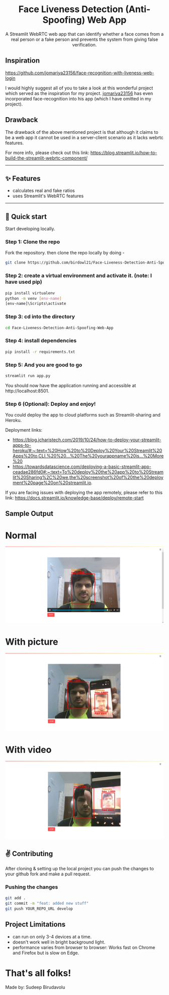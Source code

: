 <center>

# Face Liveness Detection (Anti-Spoofing) Web App

A Streamlit WebRTC web app that can identify whether a face comes from a real person or a fake person and prevents the system from giving false verification.

</center>

## Inspiration

https://github.com/jomariya23156/face-recognition-with-liveness-web-login

I would highly suggest all of you to take a look at this wonderful project which served as the inspiration for my project.
<a href="https://github.com/jomariya23156" target="_blank" rel=”noreferrer”>jomariya23156</a> has even incorporated face-recognition into his app (which I have omitted in my project).

## Drawback
	
The drawback of the above mentioned project is that although it claims to be a web app it cannot be used in a server-client scenario as it lacks webrtc features.

For more info, please check out this link:
https://blog.streamlit.io/how-to-build-the-streamlit-webrtc-component/

</center>
<hr>

## ✨ Features

- calculates real and fake ratios
- uses Streamlit's WebRTC features
<hr>

## :rocket: Quick start

Start developing locally.

### Step 1: Clone the repo

Fork the repository. then clone the repo locally by doing -

```sh
git clone https://github.com/birdowl21/Face-Liveness-Detection-Anti-Spoofing-Web-App.git
```

### Step 2: create a virtual environment and activate it. (note: I have used pip)

```sh
pip install virtualenv
python -m venv [env-name]
[env-name]\Scripts\activate 
```

### Step 3: cd into the directory

```sh
cd Face-Liveness-Detection-Anti-Spoofing-Web-App
```

### Step 4: install dependencies

```sh
pip install -r requirements.txt
```
 
### Step 5: And you are good to go
```sh
streamlit run app.py
```
You should now have the application running and accessible at http://localhost:8501.


### Step 6 (Optional): Deploy and enjoy!

You could deploy the app to cloud platforms such as Streamlit-sharing and Heroku.

Deployment links:
- https://blog.jcharistech.com/2019/10/24/how-to-deploy-your-streamlit-apps-to-heroku/#:~:text=%20How%20to%20Deploy%20Your%20Streamlit%20Apps%20to,CLI.%20%20...%20The%20yourappname%20is...%20More%20
- https://towardsdatascience.com/deploying-a-basic-streamlit-app-ceadae286fd0#:~:text=To%20deploy%20the%20app%20to%20Streamlit%20Sharing%2C%20we,the%20screenshot%20of%20the%20deployment%20page%20on%20streamlit.io.

If you are facing issues with deploying the app remotely, please refer to this link:
https://docs.streamlit.io/knowledge-base/deploy/remote-start


## Sample Output
	
# Normal
![Alt Image text](/test_pics/normal.png?raw=true "Normal")

# With picture
![Alt Image text](/test_pics/with_pic.jpeg?raw=true "With picture")

# With video
![Alt Image text](/test_pics/with_video.jpeg?raw=true "With video")



## :v: Contributing

After cloning & setting up the local project you can push the changes to your github fork and make a pull request.


### Pushing the changes

```bash
git add .
git commit -m "feat: added new stuff"
git push YOUR_REPO_URL develop
```

## Project Limitations
- can run on only 3-4 devices at a time.
- doesn't work well in bright background light.
- performance varies from browser to browser: Works fast on Chrome and Firefox but is slow on Edge.


# That's all folks!

Made by: Sudeep Birudavolu
